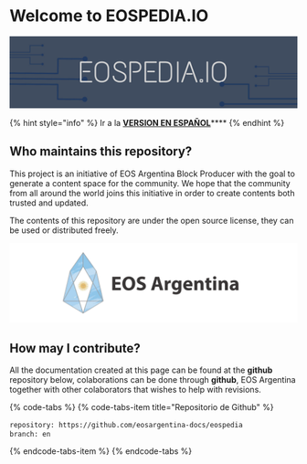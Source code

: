 # Welcome to EOSPEDIA.IO

![](.gitbook/assets/eospedia.io-1.png)

{% hint style="info" %}
Ir a la [**VERSION EN ESPAÑOL**](https://www.eospedia.io/)\*\*\*\*
{% endhint %}

## Who maintains this repository?

This project is an initiative of EOS Argentina Block Producer with the goal to generate a content space for the community. We hope that the community from all around the world joins this initiative in order to create contents both trusted and updated.

The contents of this repository are under the open source license, they can be used or distributed freely.

![](.gitbook/assets/image%20%2826%29.png)

## How may I contribute?

All the documentation created at this page can be found at the **github** repository below, colaborations can be done through **github**, EOS Argentina together with other colaborators that wishes to help with revisions.

{% code-tabs %}
{% code-tabs-item title="Repositorio de Github" %}
```text
repository: https://github.com/eosargentina-docs/eospedia
branch: en
```
{% endcode-tabs-item %}
{% endcode-tabs %}

